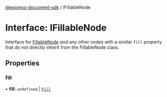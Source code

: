 [@express-document-sdk](../overview.md) / IFillableNode

# Interface: IFillableNode

Interface for [FillableNode](../classes/fillable-node.md) *and* any other nodes with a similar `fill` property that do not directly inherit from
the FillableNode class.

## Properties

### fill

• **fill**: `undefined` \| [`Fill`](fill.md)
